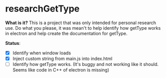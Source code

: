 # researchGetType


**What is it?** This is a project that was only intended for personal research use. Do what you please, it was mean't to help identify
how getType works in electron and help create the documentation for getType.

**Status**: 
- [x] Identify when window loads
- [x] Inject custom string from main.js into index.html
- [ ] Identify how getType works. (It's buggy and not working like it should. Seems like code in C++ of electron is missing)
